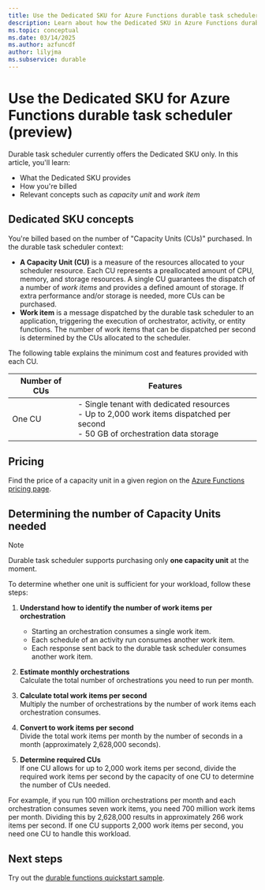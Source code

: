 ```yaml
---
title: Use the Dedicated SKU for Azure Functions durable task scheduler (preview)
description: Learn about how the Dedicated SKU in Azure Functions durable task scheduler.
ms.topic: conceptual
ms.date: 03/14/2025
ms.author: azfuncdf
author: lilyjma
ms.subservice: durable
---
```


# Use the Dedicated SKU for Azure Functions durable task scheduler (preview)

Durable task scheduler currently offers the Dedicated SKU only. In this article, you'll learn:
- What the Dedicated SKU provides
- How you're billed
- Relevant concepts such as *capacity unit* and *work item*

## Dedicated SKU concepts 

You're billed based on the number of "Capacity Units (CUs)" purchased. In the durable task scheduler context:

- **A Capacity Unit (CU)** is a measure of the resources allocated to your scheduler resource. Each CU represents a preallocated amount of CPU, memory, and storage resources. A single CU guarantees the dispatch of a number of *work items* and provides a defined amount of storage. If extra performance and/or storage is needed, more CUs can be purchased.
- **Work item** is a message dispatched by the durable task scheduler to an application, triggering the execution of orchestrator, activity, or entity functions. The number of work items that can be dispatched per second is determined by the CUs allocated to the scheduler.

The following table explains the minimum cost and features provided with each CU.

| Number of CUs | Features |
| ------------- | -------- |
| One CU        | - Single tenant with dedicated resources​</br>- Up to 2,000 work items dispatched per second​</br>- 50 GB of orchestration data storage​ |

## Pricing

Find the price of a capacity unit in a given region on the [Azure Functions pricing page](https://azure.microsoft.com/pricing/details/functions/). 

## Determining the number of Capacity Units needed

> [!NOTE]
> Durable task scheduler supports purchasing only **one capacity unit** at the moment.  

To determine whether one unit is sufficient for your workload, follow these steps:

1. **Understand how to identify the number of work items per orchestration**
   - Starting an orchestration consumes a single work item.
   - Each schedule of an activity run consumes another work item.
   - Each response sent back to the durable task scheduler consumes another work item.
     
1. **Estimate monthly orchestrations**  
    Calculate the total number of orchestrations you need to run per month. 

1. **Calculate total work items per second**  
    Multiply the number of orchestrations by the number of work items each orchestration consumes.

1. **Convert to work items per second**  
    Divide the total work items per month by the number of seconds in a month (approximately 2,628,000 seconds).

1. **Determine required CUs**  
    If one CU allows for up to 2,000 work items per second, divide the required work items per second by the capacity of one CU to determine the number of CUs needed.

For example, if you run 100 million orchestrations per month and each orchestration consumes seven work items, you need 700 million work items per month. Dividing this by 2,628,000 results in approximately 266 work items per second. If one CU supports 2,000 work items per second, you need one CU to handle this workload.

## Next steps

Try out the [durable functions quickstart sample](quickstart-durable-task-scheduler.md).